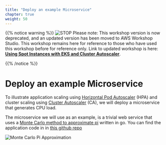 ```yaml
---
title: "Deploy an example Microservice"
chapter: true
weight: 50
---
```


{{% notice warning %}}
![STOP](../images/stop_small.png)
Please note: This workshop version is now deprecated, and an updated version has been moved to AWS Workshop Studio. This workshop remains here for reference to those who have used this workshop before for reference only. Link to updated workshop is here: **[Using Spot Instances with EKS and Cluster Autoscaler](https://catalog.us-east-1.prod.workshops.aws/workshops/f2826b1b-f057-4782-bc49-91004eafd48f/en-US)**.

{{% /notice %}}

# Deploy an example Microservice

To illustrate application scaling using [Horizontal Pod Autoscaler](https://kubernetes.io/docs/tasks/run-application/horizontal-pod-autoscale/) (HPA) and cluster scaling using [Cluster Autoscaler](https://github.com/kubernetes/autoscaler/tree/master/cluster-autoscaler) (CA), we will deploy a microservice that generates CPU load.

The microservice we will use as an example, is a trivial web service that uses a [Monte Carlo method to approximate pi](https://en.wikipedia.org/wiki/Monte_Carlo_integration) written in go. You can find the application code in in [this github repo](https://github.com/ruecarlo/eks-workshop-sample-api-service-go)

![Monte Carlo Pi Approximation](/images/using_ec2_spot_instances_with_eks/deploy/monte_carlo_pi.png)
